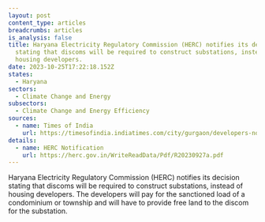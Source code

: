 ```yaml
---
layout: post
content_type: articles
breadcrumbs: articles
is_analysis: false
title: Haryana Electricity Regulatory Commission (HERC) notifies its decision
  stating that discoms will be required to construct substations, instead of
  housing developers.
date: 2023-10-25T17:22:18.152Z
states:
  - Haryana
sectors:
  - Climate Change and Energy
subsectors:
  - Climate Change and Energy Efficiency
sources:
  - name: Times of India
    url: https://timesofindia.indiatimes.com/city/gurgaon/developers-not-to-build-power-infra-as-hry-brings-in-major-policy-change/articleshow/104482216.cms
details:
  - name: HERC Notification
    url: https://herc.gov.in/WriteReadData/Pdf/R20230927a.pdf
---
```

Haryana Electricity Regulatory Commission (HERC) notifies its decision stating that discoms will be required to construct substations, instead of housing developers. The developers will pay for the sanctioned load of a condominium or township and will have to provide free land to the discom for the substation.